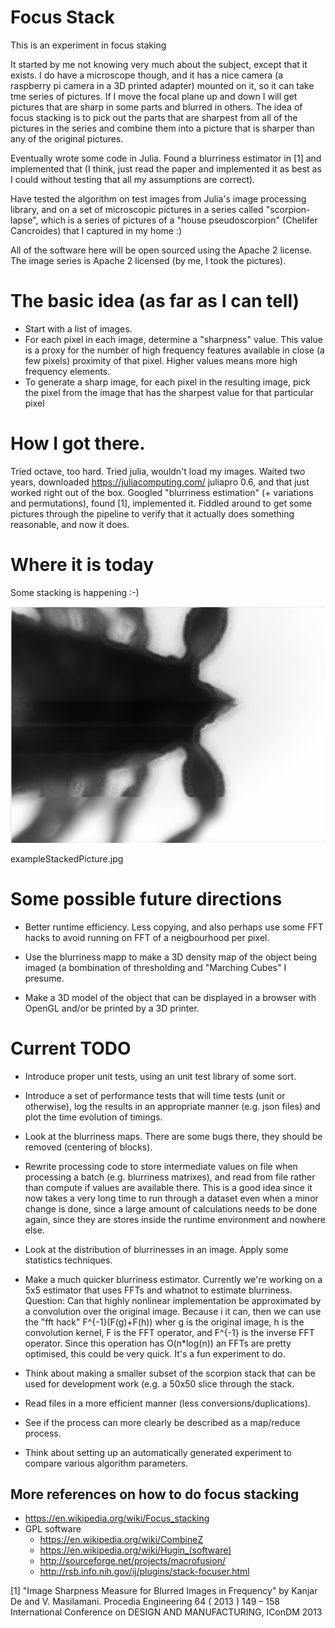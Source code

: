 # Focus Stack

This is an experiment in focus staking


It started by me not knowing very much about the subject, except that
it exists.  I do have a microscope though, and it has a nice camera (a
raspberry pi camera in a 3D printed adapter) mounted on it, so it can
take tme series of pictures.  If I move the focal plane up and down I
will get pictures that are sharp in some parts and blurred in others.
The idea of focus stacking is to pick out the parts that are sharpest
from all of the pictures in the series and combine them into a picture
that is sharper than any of the original pictures.

Eventually wrote some code in Julia.   Found a blurriness estimator in
[1] and implemented that (I think, just read the paper and implemented
it as best as I could without testing that all my assumptions are correct).

Have tested the algorithm on test images from Julia's image processing
library, and on a set of microscopic pictures in a series called
"scorpion-lapse", which is a series of pictures of a "house
pseudoscorpion" (Chelifer Cancroides) that I captured in my home :)

All of the software here will be open sourced using the Apache 2
license. The image series is Apache 2 licensed (by me, I took the
pictures).



# The basic idea (as far as I can tell)
  +  Start with a list of images.
  +  For each pixel in each image, determine a "sharpness" value.  This
     value is a proxy for the number of high frequency features available
     in close (a few pixels) proximity of that pixel.  Higher values
     means more high frequency elements.
  +  To generate a sharp image, for each pixel in the resulting image,
     pick the pixel from the image that has the sharpest value for that
     particular pixel


# How I got there.

Tried octave, too hard. Tried julia, wouldn't load my images.  Waited two years, downloaded https://juliacomputing.com/ juliapro 0.6, and that just worked right out of the box.   Googled "blurriness estimation" (+ variations and permutations), found [1], implemented it.  Fiddled around to get some pictures through the pipeline  to verify that it actually does something reasonable, and now it does.

# Where it is today

Some stacking is happening :-)   

![A stacked book scorpion](exampleStackedPicture.jpg "A stacked book scorpion")


exampleStackedPicture.jpg



# Some possible future directions

* Better runtime efficiency.   Less copying, and also perhaps use some FFT hacks to avoid running on FFT of a neigbourhood per pixel.

* Use the blurriness mapp to make a 3D density map of the object being imaged (a bombination of thresholding and "Marching Cubes" I presume.

* Make a 3D model of the object that can be displayed in a browser
with OpenGL and/or be printed by a 3D printer.

# Current TODO

* Introduce proper unit tests, using an unit test library of some sort.
* Introduce a set of performance tests that will time tests (unit or
  otherwise), log the results in an appropriate manner (e.g. json
  files) and plot the time evolution of timings.

* Look at the blurriness maps.  There are some bugs there, they should
be removed (centering of blocks).
* Rewrite processing code to  store intermediate values on file
when processing a batch (e.g. blurriness matrixes), and
read from file rather than compute if values are available there.
This is a good idea since it now takes a very long time to
run through a dataset even when a minor change is done, since a large
amount of calculations needs to be done again, since they are stores
inside the runtime environment and nowhere else.
* Look at the distribution of blurrinesses in  an image.   Apply some
  statistics techniques.

* Make a much quicker blurriness estimator. Currently we're working on
  a 5x5 estimator that uses FFTs and whatnot to estimate blurriness.
  Question: Can that highly nonlinear implementation be approximated
  by a convolution over the original image.  Because i it can, then we
  can use the "fft hack" F^{-1}(F(g)+F(h)) wher g is the original
  image, h is the convolution kernel, F is the FFT operator, and
  F^{-1} is the inverse FFT operator. Since this operation has O(n*log(n))
  an FFTs are pretty optimised, this could be very quick.  It's a fun
  experiment to do.


* Think about making a smaller subset of the scorpion stack that
   can be used for development work (e.g. a 50x50   slice through the
   stack.
*  Read files in a more efficient manner (less
   conversions/duplications).
*  See if the process can more clearly be described as a map/reduce
process.
* Think about setting up an automatically generated experiment to
  compare various algorithm parameters.


## More references on how to do focus stacking

+ https://en.wikipedia.org/wiki/Focus_stacking
+ GPL software
  + https://en.wikipedia.org/wiki/CombineZ
  + https://en.wikipedia.org/wiki/Hugin_(software)
  + http://sourceforge.net/projects/macrofusion/
  + http://rsb.info.nih.gov/ij/plugins/stack-focuser.html


[1] "Image Sharpness Measure for Blurred Images in Frequency" by
      Kanjar De and V. Masilamani.   Procedia Engineering 64 ( 2013 ) 149 – 158
     International Conference on DESIGN AND MANUFACTURING, IConDM 2013
